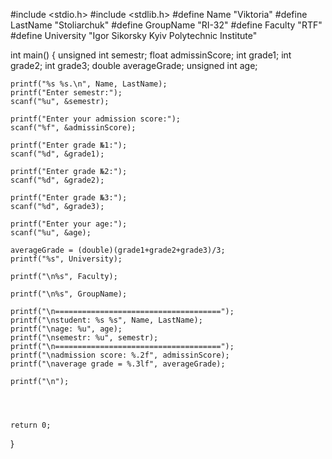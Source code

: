 #include <stdio.h>
#include <stdlib.h>
#define Name "Viktoria"
#define LastName "Stoliarchuk"
#define GroupName "RI-32"
#define Faculty "RTF"
#define University "Igor Sikorsky Kyiv Polytechnic Institute"

int main()
{
    unsigned int semestr;
    float admissinScore;
    int grade1;
    int grade2;
    int grade3;
    double averageGrade;
    unsigned int age;
    
    printf("%s %s.\n", Name, LastName);
    printf("Enter semestr:");
    scanf("%u", &semestr);
    
    printf("Enter your admission score:");
    scanf("%f", &admissinScore);
    
    printf("Enter grade №1:");
    scanf("%d", &grade1);
    
    printf("Enter grade №2:");
    scanf("%d", &grade2);
    
    printf("Enter grade №3:");
    scanf("%d", &grade3);
    
    printf("Enter your age:");
    scanf("%u", &age);
    
    averageGrade = (double)(grade1+grade2+grade3)/3;
    printf("%s", University);
    
    printf("\n%s", Faculty);
    
    printf("\n%s", GroupName);
    
    printf("\n=====================================");
    printf("\nstudent: %s %s", Name, LastName);
    printf("\nage: %u", age);
    printf("\nsemestr: %u", semestr);
    printf("\n=====================================");
    printf("\nadmission score: %.2f", admissinScore);
    printf("\naverage grade = %.3lf", averageGrade);
    
    printf("\n");
    
    
    
    
    return 0;
}

